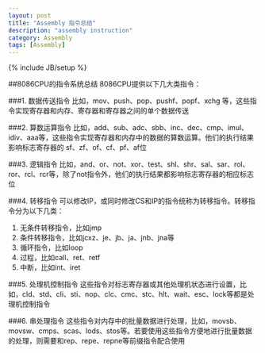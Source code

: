 ```yaml
---
layout: post
title: "Assembly 指令总结"
description: "assembly instruction"
category: Assembly
tags: [Assembly]
---
```

{% include JB/setup %}

##8086CPU的指令系统总结
8086CPU提供以下几大类指令：

###1. 数据传送指令
比如，mov、push、pop、pushf、popf、xchg 等，这些指令实现寄存器和内存、寄存器和寄存器之间的单个数据传送

###2. 算数运算指令
比如，add、sub、adc、sbb、inc、dec、cmp、imul、idiv、aaa等，这些指令实现寄存器和内存中的数据的算数运算。他们的执行结果影响标志寄存器的 sf、zf、of、cf、pf、af位

###3. 逻辑指令
比如，and、or、not、xor、test、shl、shr、sal、sar、rol、ror、rcl、rcr等，除了not指令外，他们的执行结果都影响标志寄存器的相应标志位

###4. 转移指令
可以修改IP，或同时修改CS和IP的指令统称为转移指令。转移指令分为以下几类：

1. 无条件转移指令，比如jmp
2. 条件转移指令，比如jcxz、je、jb、ja、jnb、jna等
3. 循环指令，比如loop
4. 过程，比如call、ret、retf
5. 中断，比如int、iret

###5. 处理机控制指令
这些指令对标志寄存器或其他处理机状态进行设置，比如，cld、std、cli、sti、nop、clc、cmc、stc、hlt、wait、esc、lock等都是处理机控制指令

###6. 串处理指令
这些指令对内存中的批量数据进行处理，比如，movsb、movsw、cmps、scas、lods、stos等。若要使用这些指令方便地进行批量数据的处理，则需要和rep、repe、repne等前缀指令配合使用